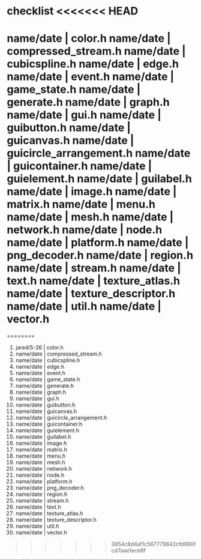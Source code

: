 checklist
<<<<<<< HEAD
==========

name/date | color.h
name/date | compressed_stream.h
name/date | cubicspline.h
name/date | edge.h
name/date | event.h
name/date | game_state.h
name/date | generate.h
name/date | graph.h
name/date | gui.h
name/date | guibutton.h
name/date | guicanvas.h
name/date | guicircle_arrangement.h
name/date | guicontainer.h
name/date | guielement.h
name/date | guilabel.h
name/date | image.h
name/date | matrix.h
name/date | menu.h
name/date | mesh.h
name/date | network.h
name/date | node.h
name/date | platform.h
name/date | png_decoder.h
name/date | region.h
name/date | stream.h
name/date | text.h
name/date | texture_atlas.h
name/date | texture_descriptor.h
name/date | util.h
name/date | vector.h
=======
========

1.  jared/5-26   |  color.h
1.  name/date   |  compressed_stream.h
1.  name/date   |  cubicspline.h
1.  name/date   |  edge.h
1.  name/date   |  event.h
1.  name/date   |  game_state.h
1.  name/date   |  generate.h
1.  name/date   |  graph.h
1.  name/date   |  gui.h
1.  name/date   |  guibutton.h
1.  name/date   |  guicanvas.h
1.  name/date   |  guicircle_arrangement.h
1.  name/date   |  guicontainer.h
1.  name/date   |  guielement.h
1.  name/date   |  guilabel.h
1.  name/date   |  image.h
1.  name/date   |  matrix.h
1.  name/date   |  menu.h
1.  name/date   |  mesh.h
1.  name/date   |  network.h
1.  name/date   |  node.h
1.  name/date   |  platform.h
1.  name/date   |  png_decoder.h
1.  name/date   |  region.h
1.  name/date   |  stream.h
1.  name/date   |  text.h
1.  name/date   |  texture_atlas.h
1.  name/date   |  texture_descriptor.h
1.  name/date   |  util.h
1.  name/date   |  vector.h
>>>>>>> 3854c8d4af1c567779842cfd990fcd7aae1ece8f
